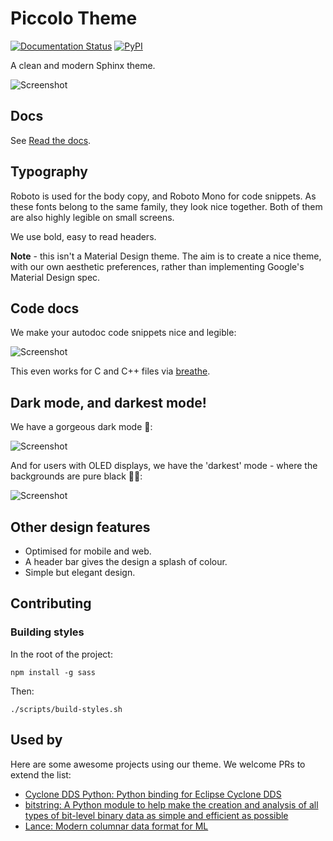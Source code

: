 # Piccolo Theme

[![Documentation Status](https://readthedocs.org/projects/piccolo-theme/badge/?version=latest)](https://piccolo-theme.readthedocs.io/en/latest/?badge=latest)
[![PyPI](https://img.shields.io/pypi/v/piccolo-theme?color=%2334D058&label=pypi)](https://pypi.org/project/piccolo-theme/)

A clean and modern Sphinx theme.

![Screenshot](https://raw.githubusercontent.com/piccolo-orm/piccolo_theme/master/docs/screenshots/docs.png)

## Docs

See [Read the docs](https://piccolo-theme.readthedocs.io/en/latest/).

## Typography

Roboto is used for the body copy, and Roboto Mono for code snippets. As these
fonts belong to the same family, they look nice together. Both of them are
also highly legible on small screens.

We use bold, easy to read headers.

**Note** - this isn't a Material Design theme. The aim is to create a nice
theme, with our own aesthetic preferences, rather than implementing Google's
Material Design spec.

## Code docs

We make your autodoc code snippets nice and legible:

![Screenshot](https://raw.githubusercontent.com/piccolo-orm/piccolo_theme/master/docs/screenshots/api_docs.png)

This even works for C and C++ files via [breathe](https://breathe.readthedocs.io/en/latest/).

## Dark mode, and darkest mode!

We have a gorgeous dark mode 🥷:

![Screenshot](https://raw.githubusercontent.com/piccolo-orm/piccolo_theme/master/docs/screenshots/dark_mode.png)

And for users with OLED displays, we have the 'darkest' mode - where the
backgrounds are pure black 🧛‍♂️:

![Screenshot](https://raw.githubusercontent.com/piccolo-orm/piccolo_theme/master/docs/screenshots/darkest_mode.png)

## Other design features

 * Optimised for mobile and web.
 * A header bar gives the design a splash of colour.
 * Simple but elegant design.

## Contributing

### Building styles

In the root of the project:

```
npm install -g sass
```

Then:

```
./scripts/build-styles.sh
```

## Used by
Here are some awesome projects using our theme. We welcome PRs to extend the list:
* [Cyclone DDS Python: Python binding for Eclipse Cyclone DDS](https://cyclonedds.io/docs/cyclonedds-python/latest/)
* [bitstring: A Python module to help make the creation and analysis of all types of bit-level binary data as simple and efficient as possible](https://bitstring.readthedocs.io/en/stable/#)
* [Lance: Modern columnar data format for ML](https://lancedb.github.io/lance/)
